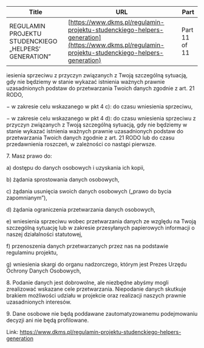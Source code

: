 | **Title**       | **URL**           | **Part**              |
|-----------------|-------------------|-----------------------|
| REGULAMIN PROJEKTU STUDENCKIEGO „HELPERS’ GENERATION”         | [https://www.dkms.pl/regulamin-projektu-studenckiego-helpers-generation](https://www.dkms.pl/regulamin-projektu-studenckiego-helpers-generation)    | Part 11 of 11          |

iesienia sprzeciwu z przyczyn związanych z Twoją szczególną sytuacją, gdy nie będziemy w stanie wykazać istnienia ważnych prawnie uzasadnionych podstaw do przetwarzania Twoich danych zgodnie z art. 21 RODO,


− w zakresie celu wskazanego w pkt 4 c): do czasu wniesienia sprzeciwu,


− w zakresie celu wskazanego w pkt 4 d): do czasu wniesienia sprzeciwu z przyczyn związanych z Twoją szczególną sytuacją, gdy nie będziemy w stanie wykazać istnienia ważnych prawnie uzasadnionych podstaw do przetwarzania Twoich danych zgodnie z art. 21 RODO lub do czasu przedawnienia roszczeń, w zależności co nastąpi pierwsze.


7\. Masz prawo do:


a) dostępu do danych osobowych i uzyskania ich kopii,


b) żądania sprostowania danych osobowych,


c) żądania usunięcia swoich danych osobowych („prawo do bycia zapomnianym”),


d) żądania ograniczenia przetwarzania danych osobowych,


e) wniesienia sprzeciwu wobec przetwarzania danych ze względu na Twoją szczególną sytuację lub w zakresie przesyłanych papierowych informacji o naszej działalności statutowej,


f) przenoszenia danych przetwarzanych przez nas na podstawie regulaminu projektu,


g) wniesienia skargi do organu nadzorczego, którym jest Prezes Urzędu Ochrony Danych Osobowych,


8\. Podanie danych jest dobrowolne, ale niezbędne abyśmy mogli zrealizować wskazane cele przetwarzania. Niepodanie danych skutkuje brakiem możliwości udziału w projekcie oraz realizacji naszych prawnie uzasadnionych interesów.


9\. Dane osobowe nie będą poddawane zautomatyzowanemu podejmowaniu decyzji ani nie będą profilowane.



Link: https://www.dkms.pl/regulamin-projektu-studenckiego-helpers-generation
